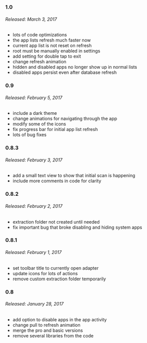### 1.0
###### Released: March 3, 2017
* lots of code optimizations
* the app lists refresh much faster now
* current app list is not reset on refresh
* root must be manually enabled in settings
* add setting for double tap to exit
* change refresh animation
* hidden and disabled apps no longer show up in normal lists
* disabled apps persist even after database refresh

### 0.9
###### Released: February 5, 2017
* include a dark theme
* change animations for navigating through the app
* modify some of the icons
* fix progress bar for initial app list refresh
* lots of bug fixes

### 0.8.3
###### Released: February 3, 2017
* add a small text view to show that initial scan is happening
* include more comments in code for clarity

### 0.8.2
###### Released: February 2, 2017
* extraction folder not created until needed
* fix important bug that broke disabling and hiding system apps

### 0.8.1
###### Released: February 1, 2017
* set toolbar title to currently open adapter
* update icons for lots of actions
* remove custom extraction folder temporarily

### 0.8
###### Released: January 28, 2017
* add option to disable apps in the app activity
* change pull to refresh animation
* merge the pro and basic versions
* remove several libraries from the code
